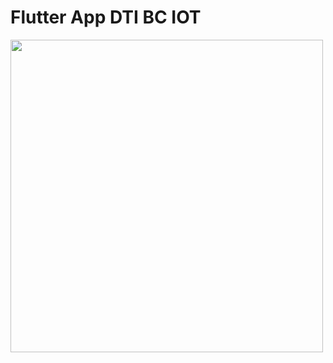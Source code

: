 # Flutter App DTI BC IOT

<img src="https://user-images.githubusercontent.com/69999623/134307857-d439cd88-0da2-43ff-8479-e9cb24891d2d.png" height = "500">
